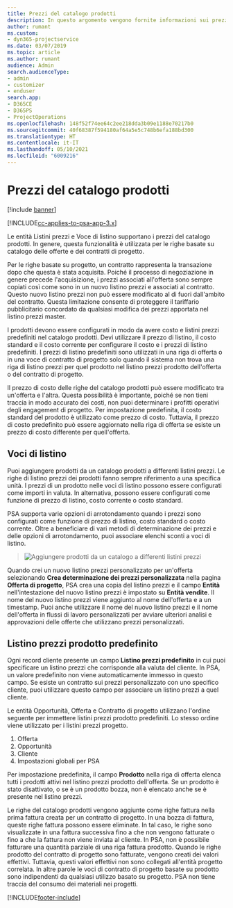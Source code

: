 ```yaml
---
title: Prezzi del catalogo prodotti
description: In questo argomento vengono fornite informazioni sui prezzi del catalogo prodotti in Dynamics 365 Project Service Automation (PSA).
author: rumant
ms.custom:
- dyn365-projectservice
ms.date: 03/07/2019
ms.topic: article
ms.author: rumant
audience: Admin
search.audienceType:
- admin
- customizer
- enduser
search.app:
- D365CE
- D365PS
- ProjectOperations
ms.openlocfilehash: 148f52f74ee64c2ee218dda3b09e1188e70217b0
ms.sourcegitcommit: 40f68387f594180af64a5e5c748b6efa188bd300
ms.translationtype: HT
ms.contentlocale: it-IT
ms.lasthandoff: 05/10/2021
ms.locfileid: "6009216"
---
```

# <a name="product-catalog-pricing"></a>Prezzi del catalogo prodotti 

[!include [banner](../includes/psa-now-project-operations.md)]

[!INCLUDE[cc-applies-to-psa-app-3.x](../includes/cc-applies-to-psa-app-3x.md)]


Le entità Listini prezzi e Voce di listino supportano i prezzi del catalogo prodotti. In genere, questa funzionalità è utilizzata per le righe basate su catalogo delle offerte e dei contratti di progetto.

Per le righe basate su progetto, un contratto rappresenta la transazione dopo che questa è stata acquisita. Poiché il processo di negoziazione in genere precede l'acquisizione, i prezzi associati all'offerta sono sempre copiati così come sono in un nuovo listino prezzi e associati al contratto. Questo nuovo listino prezzi non può essere modificato al di fuori dall'ambito del contratto. Questa limitazione consente di proteggere il tariffario pubblicitario concordato da qualsiasi modifica dei prezzi apportata nel listino prezzi master.

I prodotti devono essere configurati in modo da avere costo e listini prezzi predefiniti nel catalogo prodotti. Devi utilizzare il prezzo di listino, il costo standard e il costo corrente per configurare il costo e i prezzi di listino predefiniti. I prezzi di listino predefiniti sono utilizzati in una riga di offerta o in una voce di contratto di progetto solo quando il sistema non trova una riga di listino prezzi per quel prodotto nel listino prezzi prodotto dell'offerta o del contratto di progetto.

Il prezzo di costo delle righe del catalogo prodotti può essere modificato tra un'offerta e l'altra. Questa possibilità è importante, poiché se non tieni traccia in modo accurato dei costi, non puoi determinare i profitti operativi degli engagement di progetto. Per impostazione predefinita, il costo standard del prodotto è utilizzato come prezzo di costo. Tuttavia, il prezzo di costo predefinito può essere aggiornato nella riga di offerta se esiste un prezzo di costo differente per quell'offerta.

## <a name="price-list-items"></a>Voci di listino

Puoi aggiungere prodotti da un catalogo prodotti a differenti listini prezzi. Le righe di listino prezzi dei prodotti fanno sempre riferimento a una specifica unità. I prezzi di un prodotto nelle voci di listino possono essere configurati come importi in valuta. In alternativa, possono essere configurati come funzione di prezzo di listino, costo corrente o costo standard.

PSA supporta varie opzioni di arrotondamento quando i prezzi sono configurati come funzione di prezzo di listino, costo standard o costo corrente. Oltre a beneficiare di vari metodi di determinazione dei prezzi e delle opzioni di arrotondamento, puoi associare elenchi sconti a voci di listino. 

> ![Aggiungere prodotti da un catalogo a differenti listini prezzi](media/basic-guide-16.png)

Quando crei un nuovo listino prezzi personalizzato per un'offerta selezionando **Crea determinazione dei prezzi personalizzata** nella pagina **Offerta di progetto**, PSA crea una copia del listino prezzi e il campo **Entità** nell'intestazione del nuovo listino prezzi è impostato su **Entità vendite**. Il nome del nuovo listino prezzi viene aggiunto al nome dell'offerta e a un timestamp. Puoi anche utilizzare il nome del nuovo listino prezzi e il nome dell'offerta in flussi di lavoro personalizzati per avviare ulteriori analisi e approvazioni delle offerte che utilizzano prezzi personalizzati.

 
## <a name="default-product-price-list"></a>Listino prezzi prodotto predefinito
Ogni record cliente presente un campo **Listino prezzi predefinito** in cui puoi specificare un listino prezzi che corrisponde alla valuta del cliente. In PSA, un valore predefinito non viene automaticamente immesso in questo campo. Se esiste un contratto sui prezzi personalizzato con uno specifico cliente, puoi utilizzare questo campo per associare un listino prezzi a quel cliente.

Le entità Opportunità, Offerta e Contratto di progetto utilizzano l'ordine seguente per immettere listini prezzi prodotto predefiniti. Lo stesso ordine viene utilizzato per i listini prezzi progetto.

1.  Offerta
2.  Opportunità
3.  Cliente
4.  Impostazioni globali per PSA

Per impostazione predefinita, il campo **Prodotto** nella riga di offerta elenca tutti i prodotti attivi nel listino prezzi prodotto dell'offerta. Se un prodotto è stato disattivato, o se è un prodotto bozza, non è elencato anche se è presente nel listino prezzi. 

Le righe del catalogo prodotti vengono aggiunte come righe fattura nella prima fattura creata per un contratto di progetto. In una bozza di fattura, queste righe fattura possono essere eliminate. In tal caso, le righe sono visualizzate in una fattura successiva fino a che non vengono fatturate o fino a che la fattura non viene inviata al cliente. In PSA, non è possibile fatturare una quantità parziale di una riga fattura prodotto. Quando le righe prodotto del contratto di progetto sono fatturate, vengono creati dei valori effettivi. Tuttavia, questi valori effettivi non sono collegati all'entità progetto correlata. In altre parole le voci di contratto di progetto basate su prodotto sono indipendenti da qualsiasi utilizzo basato su progetto. PSA non tiene traccia del consumo dei materiali nei progetti.


[!INCLUDE[footer-include](../includes/footer-banner.md)]